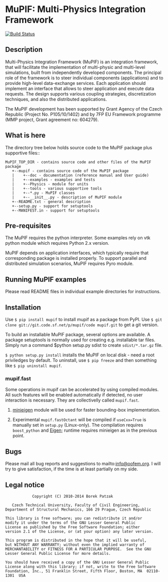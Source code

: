 
MuPIF: Multi-Physics Integration Framework 
==========================================

[![Build Status](https://travis-ci.org/mmp-project/mupif.svg?branch=master)](https://travis-ci.org/mmp-project/mupif)


Description
------------

Multi-Physics Integration Framework (MuPIF) is an integration framework, that 
will facilitate the implementation of multi-physic and multi-level simulations,
built from independently developed components. The principal role of the
framework is to steer individual components (applications) and to provide 
high-level data-exchange services. Each application should implement 
an interface that allows to steer application and execute data requests. 
The design supports various coupling strategies, discretization techniques, 
and also the distributed applications. 

The MuPIF development has been supported by Grant Agency of the Czech Republic 
(Project No. P105/10/1402) and by 7FP EU Framework programme (MMP project,
Grant agreement no: 604279).

What is here
-------------

The directory tree below holds source code to the MuPIF package plus supportive
files::

    MuPIF_TOP_DIR - contains source code and other files of the MuPIF package
       +--mupif - contains source code of the MuPIF package
       |    +--doc - documentation (reference manual and User guide)
       |    +--examples - examples and tests
       |    +--Physics - module for units
       |    +--tools - various supportive tools
       |    +--*.py - MuPIF classes
       |    +--__init__.py - description of MuPIF module
       +--README.txt - general description
       +--setup.py - support for setuptools
       +--MANIFEST.in - support for setuptools


Pre-requisites
---------------
The MuPIF requires the python interpreter.
Some examples rely on vtk python module which requires Python 2.x version.

MuPIF depends on application interfaces, which typically require that 
corresponding package is installed properly. 
To support parallel and distributed simulation scenarios, MuPIF requires Pyro
module.

Running MuPIF examples
-----------------------

Please read README files in individual example directories for instructions.

Installation
-------------
Use ``$ pip install mupif`` to install mupif as a package from PyPI. Use ``$ git clone git://git.code.sf.net/p/mupif/code mupif.git``  to get a git 
version.

To build an installable MuPIF package, several options are available.
A package setuptools is normally used for creating e.g. installable tar files.
Simply run a command $python setup.py sdist  to create ``sdist/*.tar.gz`` file.

``$ python setup.py install`` installs the MuPIF on local disk - need a root 
priviledges by default. To uninstall, use ``$ pip freeze``  and then something like
``$ pip uninstall mupif``.


### mupif.fast
Some operations in mupif can be accelerated by using compiled modules. All such features will be enabled automatically if detected, no user interaction is necessary. They are collectivelly called ``mupif.fast``.

1. [minieigen](https://pypi.python.org/pypi/minieigen) module will be used for faster bounding-box implementation. 

2. Experimental ``mupif.fastOctant`` will be compiled if ``useCxx=True`` is manually set in ``setup.py`` (Linux-only). The compilation requires ``boost_python`` and [Eigen](http://eigen.tuxfamily.org>); runtime requires minieigen as in the previous point.


Bugs
-----

Please mail all bug reports and suggestions to mailto:info@oofem.org. I will try to give satisfaction, if the time is at least partially on my side. 


Legal notice
------------

                Copyright (C) 2010-2014 Borek Patzak

       Czech Technical University, Faculty of Civil Engineering,
    Department of Structural Mechanics, 166 29 Prague, Czech Republic

    This library is free software; you can redistribute it and/or
    modify it under the terms of the GNU Lesser General Public
    License as published by the Free Software Foundation; either
    version 2.1 of the License, or (at your option) any later version.

    This program is distributed in the hope that it will be useful,
    but WITHOUT ANY WARRANTY; without even the implied warranty of
    MERCHANTABILITY or FITNESS FOR A PARTICULAR PURPOSE.  See the GNU
    Lesser General Public License for more details.

    You should have received a copy of the GNU Lesser General Public
    License along with this library; if not, write to the Free Software
    Foundation, Inc., 51 Franklin Street, Fifth Floor, Boston, MA  02110-1301  USA


